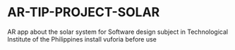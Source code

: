 # AR-TIP-PROJECT-SOLAR
AR app about the solar system for Software design subject in Technological Institute of the Philippines
install vuforia before use
